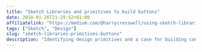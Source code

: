 ```yaml
---
title: "Sketch Libraries and primitives to build buttons"
date: 2018-01-26T21:29:52+01:00
affiliatelink: "https://medium.com/@harrycresswell/using-sketch-libraries-and-primitives-to-build-an-even-better-system-of-buttons-ecc8f25486ac"
tags: ["Sketch", "Design"]
slug: "sketch-libraries-primitives-buttons"
description: "Identifying design primitives and a case for building components which limit the amount of redundancy in your work"
---
```

